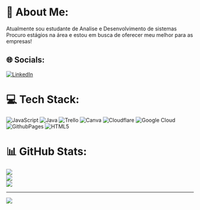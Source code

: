 # 💫 About Me:
Atualmente sou estudante de Analise e Desenvolvimento de sistemas<br>Procuro estágios na área e estou em busca de oferecer meu melhor para as empresas! 


## 🌐 Socials:
[![LinkedIn](https://img.shields.io/badge/LinkedIn-%230077B5.svg?logo=linkedin&logoColor=white)](https://linkedin.com/in/www.linkedin.com/in/izabella-da-silva-2004ga) 

# 💻 Tech Stack:
![JavaScript](https://img.shields.io/badge/javascript-%23323330.svg?style=for-the-badge&logo=javascript&logoColor=%23F7DF1E) ![Java](https://img.shields.io/badge/java-%23ED8B00.svg?style=for-the-badge&logo=openjdk&logoColor=white) ![Trello](https://img.shields.io/badge/Trello-%23026AA7.svg?style=for-the-badge&logo=Trello&logoColor=white) ![Canva](https://img.shields.io/badge/Canva-%2300C4CC.svg?style=for-the-badge&logo=Canva&logoColor=white) ![Cloudflare](https://img.shields.io/badge/Cloudflare-F38020?style=for-the-badge&logo=Cloudflare&logoColor=white) ![Google Cloud](https://img.shields.io/badge/GoogleCloud-%234285F4.svg?style=for-the-badge&logo=google-cloud&logoColor=white) ![GithubPages](https://img.shields.io/badge/github%20pages-121013?style=for-the-badge&logo=github&logoColor=white) ![HTML5](https://img.shields.io/badge/html5-%23E34F26.svg?style=for-the-badge&logo=html5&logoColor=white)
# 📊 GitHub Stats:
![](https://github-readme-stats.vercel.app/api?username=Izabellaaraujo&theme=vue-dark&hide_border=false&include_all_commits=false&count_private=false)<br/>
![](https://github-readme-streak-stats.herokuapp.com/?user=Izabellaaraujo&theme=vue-dark&hide_border=false)<br/>
![](https://github-readme-stats.vercel.app/api/top-langs/?username=Izabellaaraujo&theme=vue-dark&hide_border=false&include_all_commits=false&count_private=false&layout=compact)

---
[![](https://visitcount.itsvg.in/api?id=Izabellaaraujo&icon=0&color=0)](https://visitcount.itsvg.in)

<!-- Proudly created with GPRM ( https://gprm.itsvg.in ) -->
